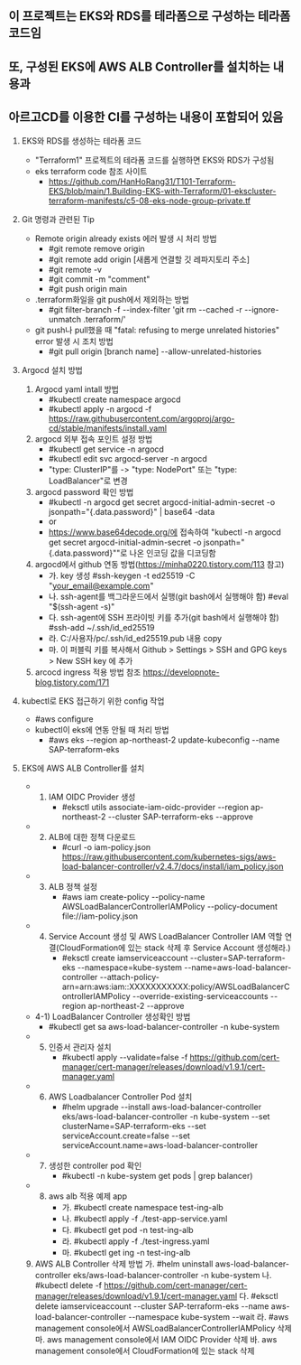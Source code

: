 ## 이 프로젝트는 EKS와 RDS를 테라폼으로 구성하는 테라폼 코드임
## 또, 구성된 EKS에 AWS ALB Controller를 설치하는 내용과
## 아르고CD를 이용한 CI를 구성하는 내용이 포함되어 있음

1. EKS와 RDS를 생성하는 테라폼 코드
   - "Terraform1" 프로젝트의 테라폼 코드를 실행하면 EKS와 RDS가 구성됨
   * eks terraform code 참조 사이트
     - https://github.com/HanHoRang31/T101-Terraform-EKS/blob/main/1.Building-EKS-with-Terraform/01-ekscluster-terraform-manifests/c5-08-eks-node-group-private.tf

2. Git 명령과 관련된 Tip
   - Remote origin already exists 에러 발생 시 처리 방법
     - #git remote remove origin
     - #git remote add origin [새롭게 연결할 깃 레파지토리 주소]
     - #git remote -v
     - #git commit -m "comment"
     - #git push origin main
   - .terraform화일을 git push에서 제외하는 방법
     - #git filter-branch -f --index-filter 'git rm --cached -r --ignore-unmatch .terraform/'
   - git push나 pull했을 때 "fatal: refusing to merge unrelated histories" error 발생 시 조치 방법
     - #git pull origin [branch name] --allow-unrelated-histories 


2. Argocd 설치 방법
   1) Argocd yaml intall 방법
      - #kubectl create namespace argocd
      - #kubectl apply -n argocd -f https://raw.githubusercontent.com/argoproj/argo-cd/stable/manifests/install.yaml
   2) argocd 외부 접속 포인트 설정 방법
      - #kubectl get service -n argocd 
      - #kubectl edit svc argocd-server -n argocd
      - "type: ClusterIP"를  ->  "type: NodePort"   또는  "type: LoadBalancer"로  변경
   3) argocd password 확인 방법
      - #kubectl -n argocd get secret argocd-initial-admin-secret -o jsonpath="{.data.password}" | base64 -data
      - or
      - https://www.base64decode.org/에 접속하여 "kubectl -n argocd get secret argocd-initial-admin-secret -o jsonpath="{.data.password}""로 나온 인코딩 값을 디코딩함
   4) argocd에서 github 연동 방법(https://minha0220.tistory.com/113 참고)
      - 가. key 생성
          #ssh-keygen -t ed25519 -C "your_email@example.com"
      - 나. ssh-agent를 백그라운드에서 실행(git bash에서 실행해야 함)
          #eval "$(ssh-agent -s)"
      - 다. ssh-agent에 SSH 프라이빗 키를 추가(git bash에서 실행해야 함)
          #ssh-add ~/.ssh/id_ed25519
      - 라. C:/사용자/pc/.ssh/id_ed25519.pub 내용 copy
      - 마. 이 퍼블릭 키를 복사해서 Github > Settings > SSH and GPG keys > New SSH key 에 추가
    5) arcocd ingress 적용 방법 참조
       https://developnote-blog.tistory.com/171

3. kubectl로 EKS 접근하기 위한 config 작업
   - #aws configure
   - kubectl이 eks에 연동 안될 때 처리 방법
     - #aws eks --region ap-northeast-2 update-kubeconfig --name SAP-terraform-eks

5. EKS에 AWS ALB Controller를 설치
   - 1) IAM OIDC Provider 생성
        - #eksctl utils associate-iam-oidc-provider --region ap-northeast-2 --cluster SAP-terraform-eks --approve
   - 2) ALB에 대한 정책 다운로드
        - #curl -o iam-policy.json https://raw.githubusercontent.com/kubernetes-sigs/aws-load-balancer-controller/v2.4.7/docs/install/iam_policy.json
   - 3) ALB 정책 설정
        - #aws iam create-policy --policy-name AWSLoadBalancerControllerIAMPolicy --policy-document file://iam-policy.json
   - 4) Service Account 생성 및 AWS LoadBalancer Controller IAM 역할 연결(CloudFormation에 있는 stack 삭제 후 Service Account 생성해라.)
        - #eksctl create iamserviceaccount --cluster=SAP-terraform-eks --namespace=kube-system --name=aws-load-balancer-controller --attach-policy-arn=arn:aws:iam::XXXXXXXXXXX:policy/AWSLoadBalancerControllerIAMPolicy --override-existing-serviceaccounts --region ap-northeast-2 --approve
   - 4-1) LoadBalancer Controller 생성확인 방법
        - #kubectl get sa aws-load-balancer-controller -n kube-system
   - 5) 인증서 관리자 설치
        - #kubectl apply --validate=false -f https://github.com/cert-manager/cert-manager/releases/download/v1.9.1/cert-manager.yaml
   - 6) AWS Loadbalancer Controller Pod 설치
        - #helm upgrade --install aws-load-balancer-controller eks/aws-load-balancer-controller -n kube-system --set clusterName=SAP-terraform-eks --set serviceAccount.create=false --set serviceAccount.name=aws-load-balancer-controller
   - 7) 생성한 controller pod 확인
        - #kubectl -n kube-system get pods | grep balancer)
   - 8) aws alb 적용 예제 app
        - 가. #kubectl create namespace test-ing-alb
        - 나. #kubectl apply -f ./test-app-service.yaml
        - 다. #kubectl get pod -n test-ing-alb
        - 라. #kubectl apply -f ./test-ingress.yaml
        - 마. #kubectl get ing -n test-ing-alb
   9) AWS ALB Controller 삭제 방법
      가. #helm uninstall aws-load-balancer-controller eks/aws-load-balancer-controller -n kube-system
      나. #kubectl delete -f https://github.com/cert-manager/cert-manager/releases/download/v1.9.1/cert-manager.yaml
      다. #eksctl delete iamserviceaccount --cluster SAP-terraform-eks --name aws-load-balancer-controller --namespace kube-system --wait
      라. #aws management console에서 AWSLoadBalancerControllerIAMPolicy 삭제
      마. aws management console에서 IAM OIDC Provider 삭제
      바. aws management console에서 CloudFormation에 있는 stack 삭제
